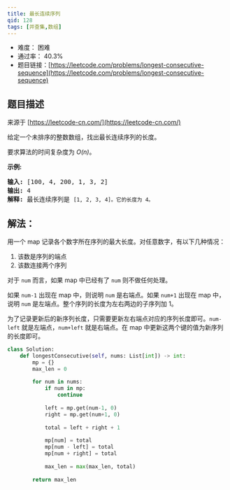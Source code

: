```yaml
---
title: 最长连续序列
qid: 128
tags: [并查集,数组]
---
```



- 难度： 困难
- 通过率： 40.3%
- 题目链接：[https://leetcode.com/problems/longest-consecutive-sequence](https://leetcode.com/problems/longest-consecutive-sequence)


## 题目描述

来源于 [https://leetcode-cn.com/](https://leetcode-cn.com/)

<p>给定一个未排序的整数数组，找出最长连续序列的长度。</p>

<p>要求算法的时间复杂度为&nbsp;<em>O(n)</em>。</p>

<p><strong>示例:</strong></p>

<pre><strong>输入:</strong>&nbsp;[100, 4, 200, 1, 3, 2]
<strong>输出:</strong> 4
<strong>解释:</strong> 最长连续序列是 <code>[1, 2, 3, 4]。它的长度为 4。</code></pre>


## 解法：

用一个 map 记录各个数字所在序列的最大长度。对任意数字，有以下几种情况：

1. 该数是序列的端点
2. 该数连接两个序列

对于 `num` 而言，如果 map 中已经有了 `num` 则不做任何处理。

如果 `num-1` 出现在 map 中，则说明 `num` 是右端点。如果 `num+1` 出现在 map 中，说明 `num` 是左端点。整个序列的长度为左右两边的子序列加 1。

为了记录更新后的新序列长度，只需要更新左右端点对应的序列长度即可。`num-left` 就是左端点，`num+left` 就是右端点。在 map 中更新这两个键的值为新序列的长度即可。


```python
class Solution:
    def longestConsecutive(self, nums: List[int]) -> int:
        mp = {}
        max_len = 0
        
        for num in nums:
            if num in mp:
                continue
                
            left = mp.get(num-1, 0)
            right = mp.get(num+1, 0)
            
            total = left + right + 1
            
            mp[num] = total
            mp[num - left] = total
            mp[num + right] = total
        
            max_len = max(max_len, total)
            
        return max_len
```